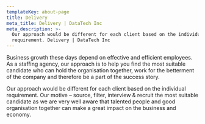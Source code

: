 ```yaml
---
templateKey: about-page
title: Delivery
meta_title: Delivery | DataTech Inc
meta_description: >-
  Our approach would be different for each client based on the individual
  requirement. Delivery | DataTech Inc
---
```

Business growth these days depend on effective and efficient employees. As a staffing agency, our approach is to help you find the most suitable candidate who can hold the organisation together, work for the betterment of the company and therefore be a part of the success story.



Our approach would be different for each client based on the individual requirement. Our motive – source, filter, interview & recruit the most suitable candidate as we are very well aware that talented people and good organisation together can make a great impact on the business and economy.
